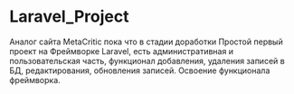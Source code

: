 # Laravel_Project
Аналог сайта MetaCritic
пока что в стадии доработки
Простой первый проект на Фреймворке Laravel, есть административная и пользовательская часть, функционал добавления, удаления записей в БД, редактирования, обновления записей. Освоение функционала фреймворка.
